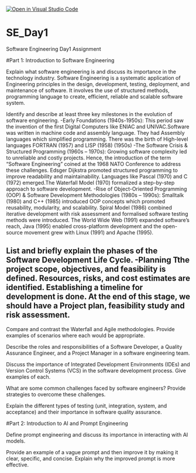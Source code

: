 [![Open in Visual Studio Code](https://classroom.github.com/assets/open-in-vscode-2e0aaae1b6195c2367325f4f02e2d04e9abb55f0b24a779b69b11b9e10269abc.svg)](https://classroom.github.com/online_ide?assignment_repo_id=18367954&assignment_repo_type=AssignmentRepo)
# SE_Day1
Software Engineering Day1 Assignment

#Part 1: Introduction to Software Engineering

Explain what software engineering is and discuss its importance in the technology industry.
Software Engineering is a systematic application of Engineering principles in the design, development, testing, deployment, and maintenance of software. It involves the use of structured methods, programming language to create, efficient, reliable and scalable software system.

Identify and describe at least three key milestones in the evolution of software engineering.
-Early Foundations (1940s-1950s):  This period saw the invention of the first Digital Computers like ENIAC and UNIVAC.Software was written in machine code and assembly language. They had Assembly languages which simplified programming. There was the birth of High-level languages FORTRAN (1957) and LISP (1958) (1950s)
-The Software Crisis & Structured Programming (1960s – 1970s): Growing software complexity led to unreliable and costly projects. Hence, the introduction of the term “Software Engineering” coined at the 1968 NATO Conference to address these challenges. Edsger Dijkstra promoted structured programming to improve readability and maintainability. Languages like Pascal (1970) and C (1972) emerged.The Waterfall Model (1970) formalized a step-by-step approach to software development.
-Rise of Object-Oriented Programming (OOP) & Software Development Methodologies (1980s – 1990s): Smalltalk (1980) and C++ (1985) introduced OOP concepts which promoted reusability, modularity, and scalability. Spiral Model (1986) combined iterative development with risk assessment and formalised software testing methods were introduced. The World Wide Web (1991) expanded software’s reach, Java (1995) enabled cross-platform development and the open-source movement grew with Linux (1991) and Apache (1995).

List and briefly explain the phases of the Software Development Life Cycle.
-Planning Tthe project scope, objectives, and feasibility is defined. Resources, risks, and cost estimates are identified. Establishing a timeline for development is done. At the end of this stage, we should have a Project plan, feasibility study and risk assessment.
-


Compare and contrast the Waterfall and Agile methodologies. Provide examples of scenarios where each would be appropriate.


Describe the roles and responsibilities of a Software Developer, a Quality Assurance Engineer, and a Project Manager in a software engineering team.


Discuss the importance of Integrated Development Environments (IDEs) and Version Control Systems (VCS) in the software development process. Give examples of each.


What are some common challenges faced by software engineers? Provide strategies to overcome these challenges.


Explain the different types of testing (unit, integration, system, and acceptance) and their importance in software quality assurance.


#Part 2: Introduction to AI and Prompt Engineering


Define prompt engineering and discuss its importance in interacting with AI models.


Provide an example of a vague prompt and then improve it by making it clear, specific, and concise. Explain why the improved prompt is more effective.
